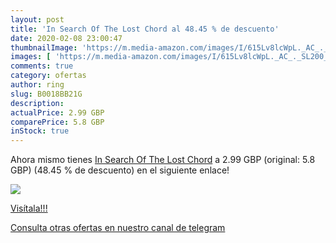 ```yaml
---
layout: post
title: 'In Search Of The Lost Chord al 48.45 % de descuento'
date: 2020-02-08 23:00:47
thumbnailImage: 'https://m.media-amazon.com/images/I/615Lv8lcWpL._AC_._SL200_.jpg'
images: [ 'https://m.media-amazon.com/images/I/615Lv8lcWpL._AC_._SL200_.jpg' ]
comments: true
category: ofertas
author: ring
slug: B0018BB21G
description:
actualPrice: 2.99 GBP
comparePrice: 5.8 GBP
inStock: true
---
```


Ahora mismo tienes [In Search Of The Lost Chord](https://www.amazon.com/dp/B0018BB21G/?tag=redken08-20) a 2.99 GBP (original: 5.8 GBP) (48.45 %  de descuento) en el siguiente enlace!

[![](https://m.media-amazon.com/images/I/615Lv8lcWpL._AC_._SL200_.jpg)](https://www.amazon.com/dp/B0018BB21G/?tag=redken08-20)

[Visítala!!!](https://www.amazon.com/dp/B0018BB21G/?tag=redken08-20)

[Consulta otras ofertas en nuestro canal de telegram](https://t.me/s/ofertas25)
